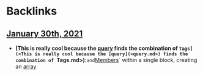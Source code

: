 
# Backlinks
## [January 30th, 2021](<January 30th, 2021.md>)
- **[This is really cool because the [query](<query.md>) finds the combination of `Tags](<This is really cool because the [query](<query.md>) finds the combination of `Tags.md>):**` and `[Members](<Members.md>)` within a single block, creating an [array](<array.md>)


